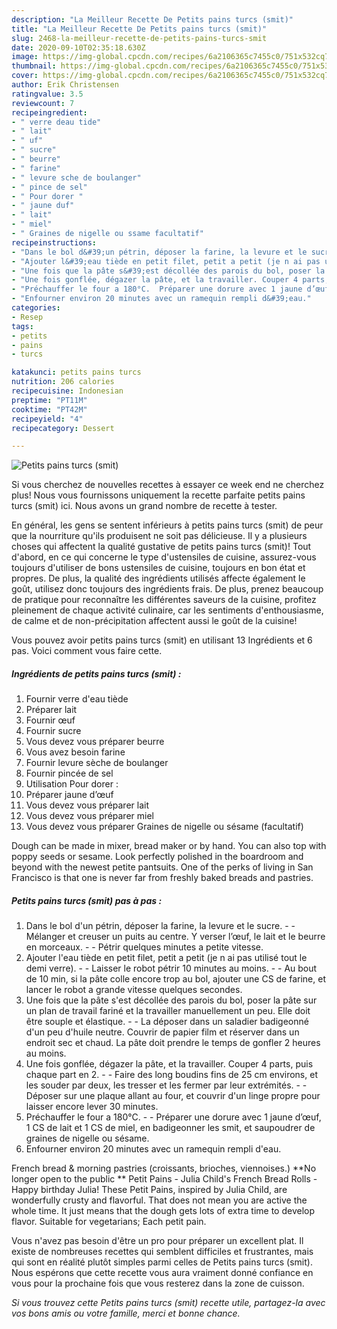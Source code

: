 ```yaml
---
description: "La Meilleur Recette De Petits pains turcs (smit)"
title: "La Meilleur Recette De Petits pains turcs (smit)"
slug: 2468-la-meilleur-recette-de-petits-pains-turcs-smit
date: 2020-09-10T02:35:18.630Z
image: https://img-global.cpcdn.com/recipes/6a2106365c7455c0/751x532cq70/petits-pains-turcs-smit-photo-principale-de-la-recette.jpg
thumbnail: https://img-global.cpcdn.com/recipes/6a2106365c7455c0/751x532cq70/petits-pains-turcs-smit-photo-principale-de-la-recette.jpg
cover: https://img-global.cpcdn.com/recipes/6a2106365c7455c0/751x532cq70/petits-pains-turcs-smit-photo-principale-de-la-recette.jpg
author: Erik Christensen
ratingvalue: 3.5
reviewcount: 7
recipeingredient:
- " verre deau tide"
- " lait"
- " uf"
- " sucre"
- " beurre"
- " farine"
- " levure sche de boulanger"
- " pince de sel"
- " Pour dorer "
- " jaune duf"
- " lait"
- " miel"
- " Graines de nigelle ou ssame facultatif"
recipeinstructions:
- "Dans le bol d&#39;un pétrin, déposer la farine, la levure et le sucre.  Mélanger et creuser un puits au centre. Y verser l’œuf, le lait et le beurre en morceaux.  Pétrir quelques minutes a petite vitesse."
- "Ajouter l&#39;eau tiède en petit filet, petit a petit (je n ai pas utilisé tout le demi verre).  Laisser le robot pétrir 10 minutes au moins.  Au bout de 10 min, si la pâte colle encore trop au bol, ajouter une CS de farine, et lancer le robot a grande vitesse quelques secondes."
- "Une fois que la pâte s&#39;est décollée des parois du bol, poser la pâte sur un plan de travail fariné et la travailler manuellement un peu. Elle doit être souple et élastique.  La déposer dans un saladier badigeonné d&#39;un peu d&#39;huile neutre. Couvrir de papier film et réserver dans un endroit sec et chaud. La pâte doit prendre le temps de gonfler 2 heures au moins."
- "Une fois gonflée, dégazer la pâte, et la travailler. Couper 4 parts, puis chaque part en 2.  Faire des long boudins fins de 25 cm environs, et les souder par deux, les tresser et les fermer par leur extrémités.  Déposer sur une plaque allant au four, et couvrir d&#39;un linge propre pour laisser encore lever 30 minutes."
- "Préchauffer le four a 180°C.  Préparer une dorure avec 1 jaune d’œuf, 1 CS de lait et 1 CS de miel, en badigeonner les smit, et saupoudrer de graines de nigelle ou sésame."
- "Enfourner environ 20 minutes avec un ramequin rempli d&#39;eau."
categories:
- Resep
tags:
- petits
- pains
- turcs

katakunci: petits pains turcs 
nutrition: 206 calories
recipecuisine: Indonesian
preptime: "PT11M"
cooktime: "PT42M"
recipeyield: "4"
recipecategory: Dessert

---
```



![Petits pains turcs (smit)](https://img-global.cpcdn.com/recipes/6a2106365c7455c0/751x532cq70/petits-pains-turcs-smit-photo-principale-de-la-recette.jpg)

Si vous cherchez de nouvelles recettes à essayer ce week end ne cherchez plus! Nous vous fournissons uniquement la recette parfaite petits pains turcs (smit) ici. Nous avons un grand nombre de recette à tester.

En général, les gens se sentent inférieurs à petits pains turcs (smit) de peur que la nourriture qu'ils produisent ne soit pas délicieuse. Il y a plusieurs choses qui affectent la qualité gustative de petits pains turcs (smit)! Tout d'abord, en ce qui concerne le type d'ustensiles de cuisine, assurez-vous toujours d'utiliser de bons ustensiles de cuisine, toujours en bon état et propres. De plus, la qualité des ingrédients utilisés affecte également le goût, utilisez donc toujours des ingrédients frais. De plus, prenez beaucoup de pratique pour reconnaître les différentes saveurs de la cuisine, profitez pleinement de chaque activité culinaire, car les sentiments d'enthousiasme, de calme et de non-précipitation affectent aussi le goût de la cuisine!

<!--inarticleads1-->

Vous pouvez avoir petits pains turcs (smit) en utilisant 13 Ingrédients et 6 pas. Voici comment vous faire cette.

##### Ingrédients de petits pains turcs (smit) :

1. Fournir  verre d&#39;eau tiède
1. Préparer  lait
1. Fournir  œuf
1. Fournir  sucre
1. Vous devez vous préparer  beurre
1. Vous avez besoin  farine
1. Fournir  levure sèche de boulanger
1. Fournir  pincée de sel
1. Utilisation  Pour dorer :
1. Préparer  jaune d’œuf
1. Vous devez vous préparer  lait
1. Vous devez vous préparer  miel
1. Vous devez vous préparer  Graines de nigelle ou sésame (facultatif)


Dough can be made in mixer, bread maker or by hand. You can also top with poppy seeds or sesame. Look perfectly polished in the boardroom and beyond with the newest petite pantsuits. One of the perks of living in San Francisco is that one is never far from freshly baked breads and pastries. 

<!--inarticleads2-->

##### Petits pains turcs (smit) pas à pas :

1. Dans le bol d&#39;un pétrin, déposer la farine, la levure et le sucre. -  - Mélanger et creuser un puits au centre. Y verser l’œuf, le lait et le beurre en morceaux. -  - Pétrir quelques minutes a petite vitesse.
1. Ajouter l&#39;eau tiède en petit filet, petit a petit (je n ai pas utilisé tout le demi verre). -  - Laisser le robot pétrir 10 minutes au moins. -  - Au bout de 10 min, si la pâte colle encore trop au bol, ajouter une CS de farine, et lancer le robot a grande vitesse quelques secondes.
1. Une fois que la pâte s&#39;est décollée des parois du bol, poser la pâte sur un plan de travail fariné et la travailler manuellement un peu. Elle doit être souple et élastique. -  - La déposer dans un saladier badigeonné d&#39;un peu d&#39;huile neutre. Couvrir de papier film et réserver dans un endroit sec et chaud. La pâte doit prendre le temps de gonfler 2 heures au moins.
1. Une fois gonflée, dégazer la pâte, et la travailler. Couper 4 parts, puis chaque part en 2. -  - Faire des long boudins fins de 25 cm environs, et les souder par deux, les tresser et les fermer par leur extrémités. -  - Déposer sur une plaque allant au four, et couvrir d&#39;un linge propre pour laisser encore lever 30 minutes.
1. Préchauffer le four a 180°C. -  - Préparer une dorure avec 1 jaune d’œuf, 1 CS de lait et 1 CS de miel, en badigeonner les smit, et saupoudrer de graines de nigelle ou sésame.
1. Enfourner environ 20 minutes avec un ramequin rempli d&#39;eau.


French bread &amp; morning pastries (croissants, brioches, viennoises.) **No longer open to the public ** Petit Pains - Julia Child&#39;s French Bread Rolls - Happy birthday Julia! These Petit Pains, inspired by Julia Child, are wonderfully crusty and flavorful. That does not mean you are active the whole time. It just means that the dough gets lots of extra time to develop flavor. Suitable for vegetarians; Each petit pain. 

<!--inarticleads1-->

<p>
Vous n'avez pas besoin d'être un pro pour préparer un excellent plat. Il existe de nombreuses recettes qui semblent difficiles et frustrantes, mais qui sont en réalité plutôt simples parmi celles de Petits pains turcs (smit). Nous espérons que cette recette vous aura vraiment donné confiance en vous pour la prochaine fois que vous resterez dans la zone de cuisson.
</p>

<p>
<i>Si vous trouvez cette Petits pains turcs (smit) recette utile, partagez-la avec vos bons amis ou votre famille, merci et bonne chance.</i>
</p>
